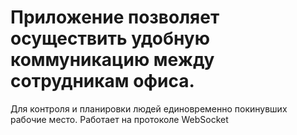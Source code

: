 # Приложение позволяет осуществить удобную коммуникацию между сотрудникам офиса.
Для контроля и планировки людей единовременно покинувших рабочие место.
Работает на протоколе WebSocket
